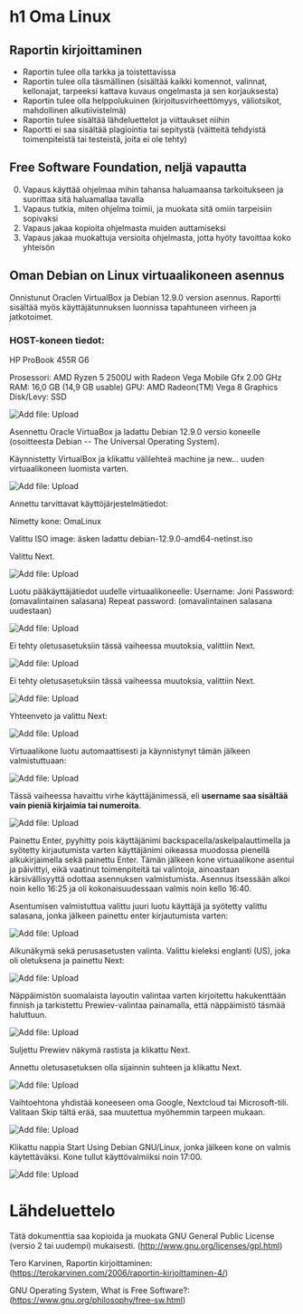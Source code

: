 # h1 Oma Linux

## Raportin kirjoittaminen
- Raportin tulee olla tarkka ja toistettavissa
- Raportin tulee olla täsmällinen (sisältää kaikki komennot, valinnat, kellonajat, tarpeeksi kattava kuvaus ongelmasta ja sen korjauksesta)
- Raportin tulee olla helppolukuinen (kirjoitusvirheettömyys, väliotsikot, mahdollinen alkutiivistelmä)
- Raportin tulee sisältää lähdeluettelot ja viittaukset niihin
- Raportti ei saa sisältää plagiointia tai sepitystä (väitteitä tehdyistä toimenpiteistä tai testeistä, joita ei ole tehty)

## Free Software Foundation, neljä vapautta
0. Vapaus käyttää ohjelmaa mihin tahansa haluamaansa tarkoitukseen ja suorittaa sitä haluamallaa tavalla
1. Vapaus tutkia, miten ohjelma toimii, ja muokata sitä omiin tarpeisiin sopivaksi
2. Vapaus jakaa kopioita ohjelmasta muiden auttamiseksi
3. Vapaus jakaa muokattuja versioita ohjelmasta, jotta hyöty tavoittaa koko yhteisön
   
## Oman Debian on Linux virtuaalikoneen asennus

Onnistunut Oraclen VirtualBox ja Debian 12.9.0 version asennus. Raportti sisältää myös käyttäjätunnuksen luonnissa tapahtuneen virheen ja jatkotoimet.

### HOST-koneen tiedot:

HP ProBook 455R G6

Prosessori:
AMD Ryzen 5 2500U with Radeon Vega Mobile Gfx     2.00 GHz
RAM:
16,0 GB (14,9 GB usable)
GPU:
AMD Radeon(TM) Vega 8 Graphics
Disk/Levy:
SSD

 ![Add file: Upload](h1_Kuva1.png)
 
Asennettu Oracle VirtuaBox ja ladattu Debian 12.9.0 versio koneelle (osoitteesta Debian -- The Universal Operating System).

Käynnistetty VirtualBox ja klikattu välilehteä machine ja new… uuden virtuaalikoneen luomista varten.

 ![Add file: Upload](h1_Kuva15.png)

Annettu tarvittavat käyttöjärjestelmätiedot:

Nimetty kone: OmaLinux

Valittu ISO image: äsken ladattu debian-12.9.0-amd64-netinst.iso

Valittu Next.

![Add file: Upload](h1_Kuva2.png)

Luotu pääkäyttäjätiedot uudelle virtuaalikoneelle:
Username: Joni
Password: (omavalintainen salasana)
Repeat password: (omavalintainen salasana uudestaan)

![Add file: Upload](h1_Kuva3.png)

Ei tehty oletusasetuksiin tässä vaiheessa muutoksia, valittiin Next.

![Add file: Upload](h1_Kuva4.png)

Ei tehty oletusasetuksiin tässä vaiheessa muutoksia, valittiin Next.

![Add file: Upload](h1_Kuva5.png)
 
Yhteenveto ja valittu Next:
 
![Add file: Upload](h1_Kuva6.png)

Virtuaalikone luotu automaattisesti ja käynnistynyt tämän jälkeen valmistuttuaan:

![Add file: Upload](h1_Kuva7.png)
 
Tässä vaiheessa havaittu virhe käyttäjänimessä, eli **username saa sisältää vain pieniä kirjaimia tai numeroita**.

![Add file: Upload](h1_Kuva16.png)

Painettu Enter, pyyhitty pois käyttäjänimi backspacella/askelpalauttimella ja syötetty kirjautumista varten käyttäjänimi oikeassa muodossa pienellä alkukirjaimella sekä painettu Enter.
Tämän jälkeen kone virtuaalikone asentui ja päivittyi, eikä vaatinut toimenpiteitä tai valintoja, ainoastaan kärsivällisyyttä odottaa asennuksen valmistumista. Asennus itsessään alkoi noin kello 16:25 ja oli kokonaisuudessaan valmis noin kello 16:40.

Asentumisen valmistuttua valittu juuri luotu käyttäjä ja syötetty valittu salasana, jonka jälkeen painettu enter kirjautumista varten:

![Add file: Upload](h1_Kuva8.png)

Alkunäkymä sekä perusasetusten valinta. Valittu kieleksi englanti (US), joka oli oletuksena ja painettu Next:

![Add file: Upload](h1_Kuva9.png)
 
Näppäimistön suomalaista layoutin valintaa varten kirjoitettu hakukenttään finnish ja tarkistettu Prewiev-valintaa painamalla, että näppäimistö täsmää haluttuun.

![Add file: Upload](h1_Kuva10.png)

Suljettu Prewiev näkymä rastista ja klikattu Next.

Annettu oletusasetuksen olla sijainnin suhteen ja klikattu Next.

![Add file: Upload](h1_Kuva13.png)

Vaihtoehtona yhdistää koneeseen oma Google, Nextcloud tai Microsoft-tili. Valitaan Skip tältä erää, saa muutettua myöhemmin tarpeen mukaan.

![Add file: Upload](h1_Kuva11.png)
 
Klikattu nappia Start Using Debian GNU/Linux, jonka jälkeen kone on valmis käytettäväksi. Kone tullut käyttövalmiiksi noin 17:00.

![Add file: Upload](h1_Kuva12.png)


# Lähdeluettelo

Tätä dokumenttia saa kopioida ja muokata GNU General Public License (versio 2 tai uudempi) mukaisesti. (http://www.gnu.org/licenses/gpl.html)

Tero Karvinen, Raportin kirjoittaminen: (https://terokarvinen.com/2006/raportin-kirjoittaminen-4/)

GNU Operating System, What is Free Software?: (https://www.gnu.org/philosophy/free-sw.html)


 
 

